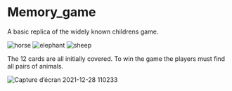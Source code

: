# Memory_game
A basic replica of the widely known childrens game.


![horse](https://user-images.githubusercontent.com/28862912/147554451-3fb34241-a8b5-40f8-96bc-94915610d028.png)
![elephant](https://user-images.githubusercontent.com/28862912/147554456-00258bb5-d3cc-499c-ad0f-835c8ba7520b.png)
![sheep](https://user-images.githubusercontent.com/28862912/147554566-39d94cb5-2e26-48c8-95a8-30d374bf4466.png)

The 12 cards are all initially covered. To win the game the players must find all pairs of animals.


![Capture d’écran 2021-12-28 110233](https://user-images.githubusercontent.com/28862912/147554701-1fcc93ed-ec43-4277-ad7f-d2f675f2e479.png)
